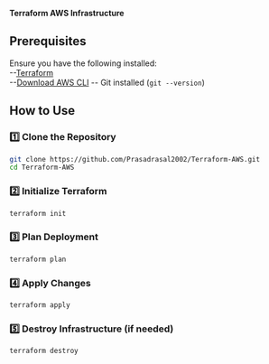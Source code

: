 **Terraform AWS Infrastructure**

## Prerequisites  
Ensure you have the following installed:  
--[Terraform](https://developer.hashicorp.com/terraform/downloads)  
--[Download AWS CLI](https://aws.amazon.com/cli/) 
-- Git installed (`git --version`)  

## How to Use  

### 1️⃣ Clone the Repository  
```bash
git clone https://github.com/Prasadrasal2002/Terraform-AWS.git
cd Terraform-AWS
```

### 2️⃣ Initialize Terraform
```bash
terraform init
```

### 3️⃣ Plan Deployment
```bash
terraform plan
```

### 4️⃣ Apply Changes
```bash
terraform apply
```

### 5️⃣ Destroy Infrastructure (if needed)
```bash
terraform destroy
```


